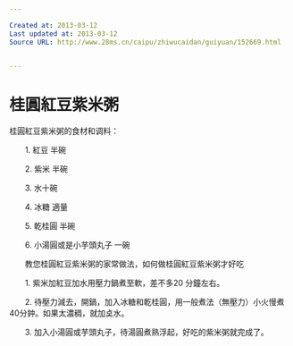 ```yaml
---

Created at: 2013-03-12
Last updated at: 2013-03-12
Source URL: http://www.28ms.cn/caipu/zhiwucaidan/guiyuan/152669.html


---
```


# 桂圓紅豆紫米粥


桂圓紅豆紫米粥的食材和调料：

　　1. 紅豆 半碗

　　2. 紫米 半碗

　　3. 水十碗

　　4. 冰糖 適量

　　5. 乾桂圓 半碗

　　6. 小湯圓或是小芋頭丸子 一碗

　　教您桂圓紅豆紫米粥的家常做法，如何做桂圓紅豆紫米粥才好吃

　　1. 紫米加紅豆加水用壓力鍋煮至軟，差不多20 分鐘左右。

　　2. 待壓力減去，開鍋，加入冰糖和乾桂圓，用一般煮法（無壓力）小火慢煮40分鈡。如果太濃稠，就加奌水。

　　3. 加入小湯圓或芋頭丸子，待湯圓煮熟浮起，好吃的紫米粥就完成了。

